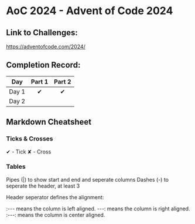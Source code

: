 # AoC 2024 - Advent of Code 2024

## Link to Challenges:
https://adventofcode.com/2024/

## Completion Record:

| Day   | Part 1   |  Part 2  |
| ----- |:--------:| :-------:|
| Day 1 | &#x2714; | &#x2714; |
| Day 2 |          |          |

## Markdown Cheatsheet

### Ticks & Crosses

&#x2714; - Tick
&#x2718; - Cross

### Tables

Pipes (|) to show start and end and seperate columns
Dashes (-) to seperate the header, at least 3

Header seperator defines the alignment:

:---  means the column is left aligned.
---:  means the column is right aligned.
:---: means the column is center aligned.
